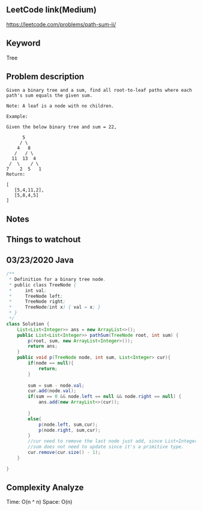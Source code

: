 ## LeetCode link(Medium)
https://leetcode.com/problems/path-sum-ii/

## Keyword
Tree

## Problem description
```
Given a binary tree and a sum, find all root-to-leaf paths where each path's sum equals the given sum.

Note: A leaf is a node with no children.

Example:

Given the below binary tree and sum = 22,

      5
     / \
    4   8
   /   / \
  11  13  4
 /  \    / \
7    2  5   1
Return:

[
   [5,4,11,2],
   [5,8,4,5]
]
```



## Notes


## Things to watchout

## 03/23/2020 Java

```java
/**
 * Definition for a binary tree node.
 * public class TreeNode {
 *     int val;
 *     TreeNode left;
 *     TreeNode right;
 *     TreeNode(int x) { val = x; }
 * }
 */
class Solution {
    List<List<Integer>> ans = new ArrayList<>();
    public List<List<Integer>> pathSum(TreeNode root, int sum) {
        p(root, sum, new ArrayList<Integer>());
        return ans;
    }
    public void p(TreeNode node, int sum, List<Integer> cur){
        if(node == null){
            return;
        } 
            
        sum = sum - node.val;
        cur.add(node.val);
        if(sum == 0 && node.left == null && node.right == null) {
            ans.add(new ArrayList<>(cur));
            
        }
        else{
            p(node.left, sum,cur);
            p(node.right, sum,cur);
        }
        //cur need to remove the last node just add, since List<Integer> is pass by reference
        //sum does not need to update since it's a primitive type.
        cur.remove(cur.size() - 1);
    }

}

```
## Complexity Analyze
Time: O(n ^ n)
Space: O(n)